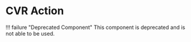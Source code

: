 ﻿# CVR Action <div class="whitelisted" data-list=""></div>

!!! failure "Deprecated Component"
    This component is deprecated and is not able to be used.